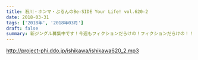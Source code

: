 ```yaml
---
title: 石川・ホンマ・ぶるんのBe-SIDE Your Life! vol.620-2
date: 2018-03-31
tags: ['2018年', '2018年03月']
draft: false
summary: 新ジングル募集中です！今週もフィクションだらけの！フィクションだらけの！！地方の闇…MIURA
---
```


http://project-phi.ddo.jp/ishikawa/ishikawa620_2.mp3

